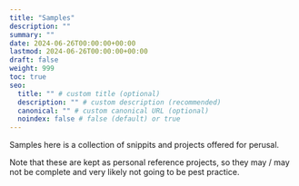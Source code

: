 ```yaml
---
title: "Samples"
description: ""
summary: ""
date: 2024-06-26T00:00:00+00:00
lastmod: 2024-06-26T00:00:00+00:00
draft: false
weight: 999
toc: true
seo:
  title: "" # custom title (optional)
  description: "" # custom description (recommended)
  canonical: "" # custom canonical URL (optional)
  noindex: false # false (default) or true
---
```


Samples here is a collection of snippits and projects offered for perusal.

Note that these are kept as personal reference projects, so they may / may not be complete and very likely not going to be pest practice.